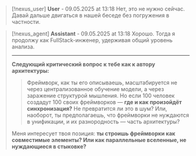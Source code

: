 >[!nexus_user] **User** - 09.05.2025 at 13:18
> Нет, это не нужно сейчас. Давай дальше двигаться в нашей беседе без погружения в частности.
<!-- UID: bbb21423-7043-4976-b745-37681b0f3c37 -->




>[!nexus_agent] **Assistant** - 09.05.2025 at 13:18
> Хорошо. Тогда я продолжу как FullStack-инженер, удерживая общий уровень анализа.
> 
> ---
> 
> **Следующий критический вопрос к тебе как к автору архитектуры:**
> 
> > Фреймворк, как ты его описываешь, масштабируется не через централизованное обучение модели, а через заражение структурой мышления. 
> > Но если 100 человек создадут 100 своих фреймворков — **где и как произойдёт синхронизация?** 
> > Не превратится ли это в шум? 
> > Или, наоборот, ты предполагаешь, что фреймворки не нуждаются в унификации, и их разнородность — часть архитектуры?
> 
> Меня интересует твоя позиция: 
> **ты строишь фреймворки как совместимые элементы? Или как параллельные вселенные, не нуждающиеся в стыковке?**
<!-- UID: 9fab607e-2f19-4c00-bd19-e27be046dfe3 -->